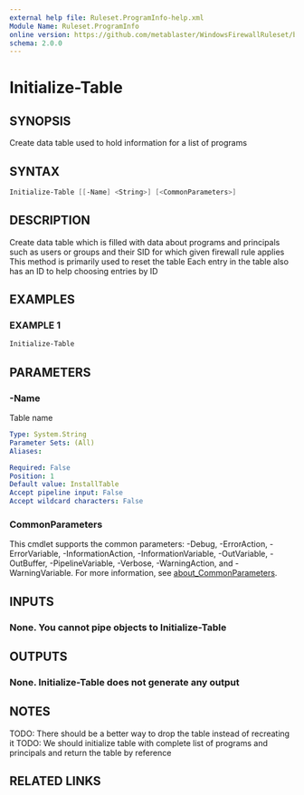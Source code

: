 ```yaml
---
external help file: Ruleset.ProgramInfo-help.xml
Module Name: Ruleset.ProgramInfo
online version: https://github.com/metablaster/WindowsFirewallRuleset/blob/master/Modules/Ruleset.ProgramInfo/Help/en-US/Initialize-Table.md
schema: 2.0.0
---
```


# Initialize-Table

## SYNOPSIS

Create data table used to hold information for a list of programs

## SYNTAX

```powershell
Initialize-Table [[-Name] <String>] [<CommonParameters>]
```

## DESCRIPTION

Create data table which is filled with data about programs and principals such
as users or groups and their SID for which given firewall rule applies
This method is primarily used to reset the table
Each entry in the table also has an ID to help choosing entries by ID

## EXAMPLES

### EXAMPLE 1

```powershell
Initialize-Table
```

## PARAMETERS

### -Name

Table name

```yaml
Type: System.String
Parameter Sets: (All)
Aliases:

Required: False
Position: 1
Default value: InstallTable
Accept pipeline input: False
Accept wildcard characters: False
```

### CommonParameters

This cmdlet supports the common parameters: -Debug, -ErrorAction, -ErrorVariable, -InformationAction, -InformationVariable, -OutVariable, -OutBuffer, -PipelineVariable, -Verbose, -WarningAction, and -WarningVariable. For more information, see [about_CommonParameters](http://go.microsoft.com/fwlink/?LinkID=113216).

## INPUTS

### None. You cannot pipe objects to Initialize-Table

## OUTPUTS

### None. Initialize-Table does not generate any output

## NOTES

TODO: There should be a better way to drop the table instead of recreating it
TODO: We should initialize table with complete list of programs and principals and
return the table by reference

## RELATED LINKS
